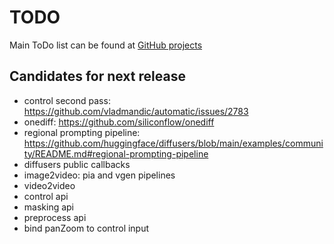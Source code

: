 # TODO

Main ToDo list can be found at [GitHub projects](https://github.com/users/vladmandic/projects)

## Candidates for next release

- control second pass: <https://github.com/vladmandic/automatic/issues/2783>  
- onediff: <https://github.com/siliconflow/onediff>
- regional prompting pipeline: <https://github.com/huggingface/diffusers/blob/main/examples/community/README.md#regional-prompting-pipeline>
- diffusers public callbacks  
- image2video: pia and vgen pipelines  
- video2video
- control api  
- masking api  
- preprocess api  
- bind panZoom to control input
